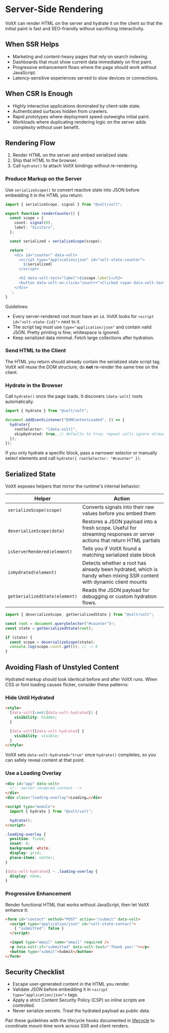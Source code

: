 # Server-Side Rendering

VoltX can render HTML on the server and hydrate it on the client so that the initial paint is fast and SEO-friendly without sacrificing interactivity.

## When SSR Helps

- Marketing and content-heavy pages that rely on search indexing.
- Dashboards that must show current data immediately on first paint.
- Progressive enhancement flows where the page should work without JavaScript.
- Latency-sensitive experiences served to slow devices or connections.

## When CSR Is Enough

- Highly interactive applications dominated by client-side state.
- Authenticated surfaces hidden from crawlers.
- Rapid prototypes where deployment speed outweighs initial paint.
- Workloads where duplicating rendering logic on the server adds complexity without user benefit.

## Rendering Flow

1. Render HTML on the server and embed serialized state.
2. Ship that HTML to the browser.
3. Call `hydrate()` to attach VoltX bindings without re-rendering.

### Produce Markup on the Server

Use `serializeScope()` to convert reactive state into JSON before embedding it in the HTML you return:

```ts
import { serializeScope, signal } from "@volt/volt";

export function renderCounter() {
  const scope = {
    count: signal(0),
    label: "Visitors",
  };

  const serialized = serializeScope(scope);

  return `
    <div id="counter" data-volt>
      <script type="application/json" id="volt-state-counter">
        ${serialized}
      </script>

      <h2 data-volt-text="label">${scope.label}</h2>
      <button data-volt-on:click="count++">Clicked <span data-volt-text="count">${scope.count.get()}</span> times</button>
    </div>
  `;
}
```

Guidelines:

- Every server-rendered root must have an `id`. VoltX looks for `<script id="volt-state-{id}">` next to it.
- The script tag must use `type="application/json"` and contain valid JSON. Pretty printing is fine; whitespace is ignored.
- Keep serialized data minimal. Fetch large collections after hydration.

### Send HTML to the Client

The HTML you return should already contain the serialized state script tag. VoltX will reuse the DOM structure; do **not** re-render the same tree on the client.

### Hydrate in the Browser

Call `hydrate()` once the page loads. It discovers `[data-volt]` roots automatically.

```ts
import { hydrate } from "@volt/volt";

document.addEventListener("DOMContentLoaded", () => {
  hydrate({
    rootSelector: "[data-volt]",
    skipHydrated: true, // defaults to true; repeat calls ignore already hydrated roots
  });
});
```

If you only hydrate a specific block, pass a narrower selector or manually select elements and call `hydrate({ rootSelector: "#counter" })`.

## Serialized State

VoltX exposes helpers that mirror the runtime's internal behavior:

| Helper                        | Action                                                                                                                 |
| ----------------------------- | ---------------------------------------------------------------------------------------------------------------------- |
| `serializeScope(scope)`       | Converts signals into their raw values before you embed them                                                           |
| `deserializeScope(data)`      | Restores a JSON payload into a fresh scope. Useful for streaming responses or server actions that return HTML partials |
| `isServerRendered(element)`   | Tells you if VoltX found a matching serialized state block                                                             |
| `isHydrated(element)`         | Detects whether a root has already been hydrated, which is handy when mixing SSR content with dynamic client mounts    |
| `getSerializedState(element)` | Reads the JSON payload for debugging or custom hydration flows.                                                        |

```ts
import { deserializeScope, getSerializedState } from "@volt/volt";

const root = document.querySelector("#counter")!;
const state = getSerializedState(root);

if (state) {
  const scope = deserializeScope(state);
  console.log(scope.count.get()); // -> 0
}
```

## Avoiding Flash of Unstyled Content

Hydrated markup should look identical before and after VoltX runs. When CSS or font loading causes flicker, consider these patterns:

### Hide Until Hydrated

```html
<style>
  [data-volt]:not([data-volt-hydrated]) {
    visibility: hidden;
  }

  [data-volt][data-volt-hydrated] {
    visibility: visible;
  }
</style>
```

VoltX sets `data-volt-hydrated="true"` once `hydrate()` completes, so you can safely reveal content at that point.

### Use a Loading Overlay

```html
<div id="app" data-volt>
  <!-- server-rendered content -->
</div>
<div class="loading-overlay">Loading…</div>

<script type="module">
  import { hydrate } from "@volt/volt";

  hydrate();
</script>
```

```css
.loading-overlay {
  position: fixed;
  inset: 0;
  background: white;
  display: grid;
  place-items: center;
}

[data-volt-hydrated] ~ .loading-overlay {
  display: none;
}
```

### Progressive Enhancement

Render functional HTML that works without JavaScript, then let VoltX enhance it:

```html
<form id="contact" method="POST" action="/submit" data-volt>
  <script type="application/json" id="volt-state-contact">
    { "submitted": false }
  </script>

  <input type="email" name="email" required />
  <p data-volt-if="submitted" data-volt-text="'Thank you!'"></p>
  <button type="submit">Submit</button>
</form>
```

## Security Checklist

- Escape user-generated content in the HTML you render.
- Validate JSON before embedding it in `<script type="application/json">` tags.
- Apply a strict Content Security Policy (CSP) so inline scripts are controlled.
- Never serialize secrets. Treat the hydrated payload as public data.

Pair these guidelines with the lifecycle hooks documented in [lifecycle](./lifecycle) to coordinate mount-time work across SSR and client renders.
